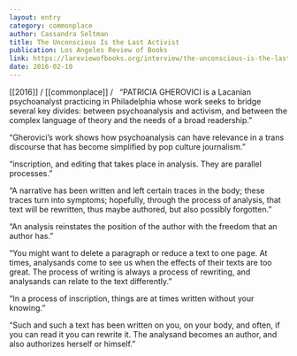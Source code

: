 ```yaml
---
layout: entry
category: commonplace
author: Cassandra Seltman
title: The Unconscious Is the Last Activist
publication: Los Angeles Review of Books
link: https://lareviewofbooks.org/interview/the-unconscious-is-the-last-activist/
date: 2016-02-10
---
```


[[2016]] / [[commonplace]] / 
 
“PATRICIA GHEROVICI is a Lacanian psychoanalyst practicing in Philadelphia whose work seeks to bridge several key divides: between psychoanalysis and activism, and between the complex language of theory and the needs of a broad readership.”

“Gherovici’s work shows how psychoanalysis can have relevance in a trans discourse that has become simplified by pop culture journalism.”

“inscription, and editing that takes place in analysis. They are parallel processes.”

“A narrative has been written and left certain traces in the body; these traces turn into symptoms; hopefully, through the process of analysis, that text will be rewritten, thus maybe authored, but also possibly forgotten.”

“An analysis reinstates the position of the author with the freedom that an author has.”

“You might want to delete a paragraph or reduce a text to one page. At times, analysands come to see us when the effects of their texts are too great. The process of writing is always a process of rewriting, and analysands can relate to the text differently.”

“In a process of inscription, things are at times written without your knowing.”

“Such and such a text has been written on you, on your body, and often, if you can read it you can rewrite it. The analysand becomes an author, and also authorizes herself or himself.”

